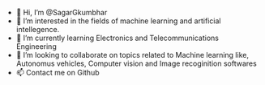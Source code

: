 - 👋 Hi, I’m @SagarGkumbhar
- 👀 I’m interested in the fields of machine learning and artificial intellegence.
- 🌱 I’m currently learning Electronics and Telecommunications Engineering
- 💞️ I’m looking to collaborate on topics related to Machine learning like, Autonomus vehicles, Computer vision and Image recoginition softwares
- 📫 Contact me on Github

<!---
SagarGkumbhar/SagarGkumbhar is a ✨ special ✨ repository because its `README.md` (this file) appears on your GitHub profile.
You can click the Preview link to take a look at your changes.
--->
